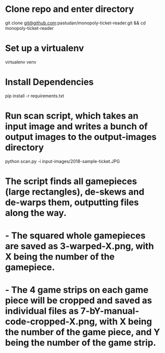 # Clone repo and enter directory 
git clone git@github.com:pastudan/monopoly-ticket-reader.git && cd monopoly-ticket-reader

# Set up a virtualenv
virtualenv venv

# Install Dependencies
pip install -r requirements.txt

# Run scan script, which takes an input image and writes a bunch of output images to the output-images directory
python scan.py -i input-images/2018-sample-ticket.JPG

# The script finds all gamepieces (large rectangles), de-skews and de-warps them, outputting files along the way.
# - The squared whole gamepieces are saved as 3-warped-X.png, with X being the number of the gamepiece.
# - The 4 game strips on each game piece will be cropped and saved as individual files as 7-bY-manual-code-cropped-X.png, with X being the number of the game piece, and Y being the number of the game strip.

